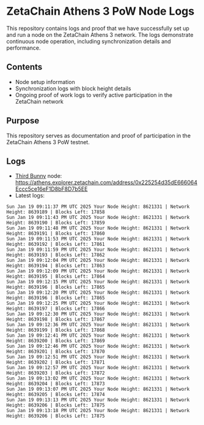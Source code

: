 # ZetaChain Athens 3 PoW Node Logs
This repository contains logs and proof that we have successfully set up and run a node on the ZetaChain Athens 3 network. The logs demonstrate continuous node operation, including synchronization details and performance.

## Contents
- Node setup information
- Synchronization logs with block height details
- Ongoing proof of work logs to verify active participation in the ZetaChain network

## Purpose
This repository serves as documentation and proof of participation in the ZetaChain Athens 3 PoW testnet.

## Logs

- [Third Bunny](https://thirdbunny.xyz/) node: https://athens.explorer.zetachain.com/address/0x225254d35dE666064Eccc5ce16eF1D8bF8D7b5EE
- Latest logs:
```
Sun Jan 19 09:11:37 PM UTC 2025 Your Node Height: 8621331 | Network Height: 8639189 | Blocks Left: 17858
Sun Jan 19 09:11:43 PM UTC 2025 Your Node Height: 8621331 | Network Height: 8639190 | Blocks Left: 17859
Sun Jan 19 09:11:48 PM UTC 2025 Your Node Height: 8621331 | Network Height: 8639191 | Blocks Left: 17860
Sun Jan 19 09:11:53 PM UTC 2025 Your Node Height: 8621331 | Network Height: 8639192 | Blocks Left: 17861
Sun Jan 19 09:11:59 PM UTC 2025 Your Node Height: 8621331 | Network Height: 8639193 | Blocks Left: 17862
Sun Jan 19 09:12:04 PM UTC 2025 Your Node Height: 8621331 | Network Height: 8639194 | Blocks Left: 17863
Sun Jan 19 09:12:09 PM UTC 2025 Your Node Height: 8621331 | Network Height: 8639195 | Blocks Left: 17864
Sun Jan 19 09:12:15 PM UTC 2025 Your Node Height: 8621331 | Network Height: 8639196 | Blocks Left: 17865
Sun Jan 19 09:12:20 PM UTC 2025 Your Node Height: 8621331 | Network Height: 8639196 | Blocks Left: 17865
Sun Jan 19 09:12:25 PM UTC 2025 Your Node Height: 8621331 | Network Height: 8639197 | Blocks Left: 17866
Sun Jan 19 09:12:30 PM UTC 2025 Your Node Height: 8621331 | Network Height: 8639198 | Blocks Left: 17867
Sun Jan 19 09:12:36 PM UTC 2025 Your Node Height: 8621331 | Network Height: 8639199 | Blocks Left: 17868
Sun Jan 19 09:12:41 PM UTC 2025 Your Node Height: 8621331 | Network Height: 8639200 | Blocks Left: 17869
Sun Jan 19 09:12:46 PM UTC 2025 Your Node Height: 8621331 | Network Height: 8639201 | Blocks Left: 17870
Sun Jan 19 09:12:51 PM UTC 2025 Your Node Height: 8621331 | Network Height: 8639202 | Blocks Left: 17871
Sun Jan 19 09:12:57 PM UTC 2025 Your Node Height: 8621331 | Network Height: 8639203 | Blocks Left: 17872
Sun Jan 19 09:13:02 PM UTC 2025 Your Node Height: 8621331 | Network Height: 8639204 | Blocks Left: 17873
Sun Jan 19 09:13:07 PM UTC 2025 Your Node Height: 8621331 | Network Height: 8639205 | Blocks Left: 17874
Sun Jan 19 09:13:13 PM UTC 2025 Your Node Height: 8621331 | Network Height: 8639206 | Blocks Left: 17875
Sun Jan 19 09:13:18 PM UTC 2025 Your Node Height: 8621331 | Network Height: 8639206 | Blocks Left: 17875
```

